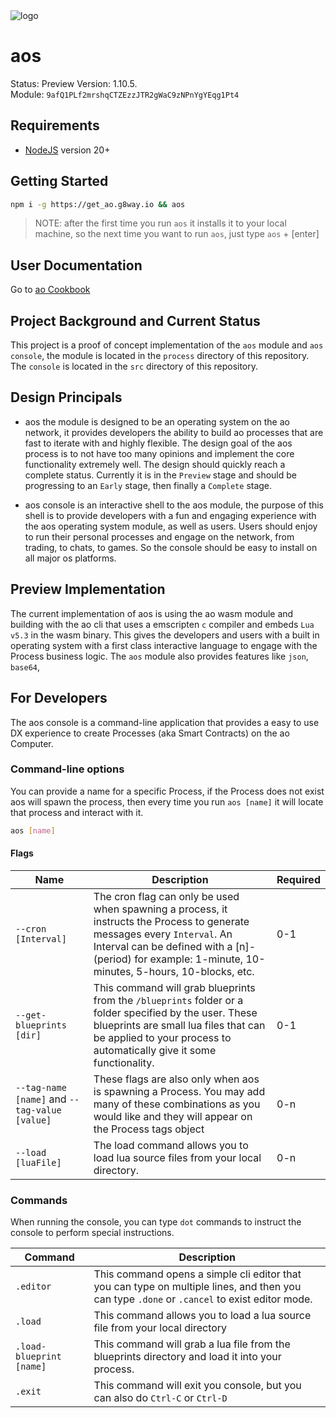 <picture>
  <source media="(prefers-color-scheme: dark)" srcset="./logos/aOS_darkmode.svg">
  <source media="(prefers-color-scheme: light)" srcset="./logos/aOS.svg">
  <img alt="logo">
</picture>

# aos

Status: Preview
Version: 1.10.5.  
Module: `9afQ1PLf2mrshqCTZEzzJTR2gWaC9zNPnYgYEqg1Pt4`

## Requirements

- [NodeJS](https://nodejs.org) version 20+

## Getting Started

```sh
npm i -g https://get_ao.g8way.io && aos
```

> NOTE: after the first time you run `aos` it installs it to your local machine, so the next time you want to run `aos`, just type `aos` + [enter]

## User Documentation

Go to [ao Cookbook](https://cookbook_ao.g8way.io)

## Project Background and Current Status

This project is a proof of concept implementation of the `aos` module and `aos console`, the module is located in the `process` directory of this repository. The `console` is located in the `src` directory of this repository.

## Design Principals

- aos the module is designed to be an operating system on the ao network, it provides developers the ability to build ao processes that are fast to iterate with and highly flexible. The design goal of the aos process is to not have too many opinions and implement the core functionality extremely well. The design should quickly reach a complete status. Currently it is in the `Preview` stage and should be progressing to an `Early` stage, then finally a `Complete` stage.

- aos console is an interactive shell to the aos module, the purpose of this shell is to provide developers with a fun and engaging experience with the aos operating system module, as well as users. Users should enjoy to run their personal processes and engage on the network, from trading, to chats, to games. So the console should be easy to install on all major os platforms.

## Preview Implementation

The current implementation of aos is using the ao wasm module and building with the ao cli that uses a emscripten `c` compiler and embeds `Lua v5.3` in the wasm binary. This gives the developers and users with a built in operating system with a first class interactive language to engage with the Process business logic. The `aos` module also provides features like `json`, `base64`,

## For Developers

The aos console is a command-line application that provides a easy to use DX experience to create Processes (aka Smart Contracts) on the ao Computer.

### Command-line options

You can provide a name for a specific Process, if the Process does not exist aos will spawn the process, then every time you run `aos [name]` it will locate that process and interact with it.

```sh
aos [name]
```

#### Flags

| Name                                          | Description                                                                                                                                                                                                                        | Required |
| --------------------------------------------- | ---------------------------------------------------------------------------------------------------------------------------------------------------------------------------------------------------------------------------------- | -------- |
| `--cron [Interval]`                           | The cron flag can only be used when spawning a process, it instructs the Process to generate messages every `Interval`. An Interval can be defined with a [n]-(period) for example: 1-minute, 10-minutes, 5-hours, 10-blocks, etc. | 0-1      |
| `--get-blueprints [dir]`                      | This command will grab blueprints from the `/blueprints` folder or a folder specified by the user. These blueprints are small lua files that can be applied to your process to automatically give it some functionality.           | 0-1      |
| `--tag-name [name]` and `--tag-value [value]` | These flags are also only when aos is spawning a Process. You may add many of these combinations as you would like and they will appear on the Process tags object                                                                 | 0-n      |
| `--load [luaFile]`                            | The load command allows you to load lua source files from your local directory.                                                                                                                                                    | 0-n      |

### Commands

When running the console, you can type `dot` commands to instruct the console to perform special instructions.

| Command                  | Description                                                                                                                                  |
| ------------------------ | -------------------------------------------------------------------------------------------------------------------------------------------- |
| `.editor`                | This command opens a simple cli editor that you can type on multiple lines, and then you can type `.done` or `.cancel` to exist editor mode. |
| `.load`                  | This command allows you to load a lua source file from your local directory                                                                  |
| `.load-blueprint [name]` | This command will grab a lua file from the blueprints directory and load it into your process.                                               |
| `.exit`                  | This command will exit you console, but you can also do `Ctrl-C` or `Ctrl-D`                                                                 |
